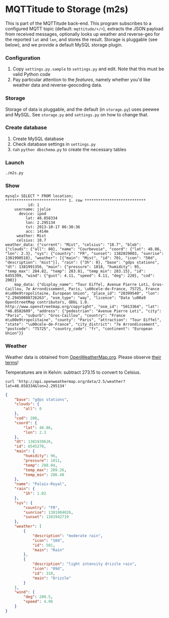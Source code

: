 # MQTTitude to Storage (m2s)

This is part of the MQTTitude back-end. This program subscribes to a configured MQTT topic (default: `mqttitude/+/+`), extracts the JSON payload from received messages, optionally looks up weather and reverse-geo for the reported `lat` and `lon`, and stores the result. Storage is pluggable (see below), and we provide a default MySQL storage plugin.

### Configuration

1. Copy `settings.py.sample` to `settings.py` and edit. Note that this must be valid Python code
2. Pay particular attention to the _features_, namely whether you'd like weather data and reverse-geocoding data.

### Storage

Storage of data is pluggable, and the default (in `storage.py`) uses peewee and MySQL. See `storage.py` and `settings.py` on how to change that.

### Create database

1. Create MySQL database
2. Check database settings in `settings.py`
3. run `python dbschema.py` to create the necessary tables

### Launch

```
./m2s.py
```


### Show

```
mysql> SELECT * FROM location;
*************************** 1. row ***************************
          id: 1
    username: jjolie
      device: ipod
         lat: 48.858334
         lon: 2.295134
         tst: 2013-10-17 06:30:36
         acc: 1414m
     weather: Mist
     celsius: 10.7
weather_data: {"current": "Mist", "celsius": "10.7", "blob": {"clouds": {"all": 80}, "name": "Courbevoie", "coord": {"lat": 48.86, "lon": 2.3}, "sys": {"country": "FR", "sunset": 1382029003, "sunrise": 1381990518}, "weather": [{"main": "Mist", "id": 701, "icon": "50d", "description": "mist"}], "rain": {"3h": 0}, "base": "gdps stations", "dt": 1381991356, "main": {"pressure": 1018, "humidity": 95, "temp_max": 284.82, "temp": 283.81, "temp_min": 283.15}, "id": 6455399, "wind": {"gust": 4.11, "speed": 4.11, "deg": 220}, "cod": 200}}
    map_data: {"display_name": "Tour Eiffel, Avenue Pierre Loti, Gros-Caillou, 7e Arrondissement, Paris, \u00cele-de-France, 75725, France m\u00e9tropolitaine, European Union", "place_id": "20399540", "lon": "2.29450008726263", "osm_type": "way", "licence": "Data \u00a9 OpenStreetMap contributors, ODbL 1.0. http://www.openstreetmap.org/copyright", "osm_id": "5013364", "lat": "48.8582609", "address": {"pedestrian": "Avenue Pierre Loti", "city": "Paris", "suburb": "Gros-Caillou", "country": "France m\u00e9tropolitaine", "county": "Paris", "attraction": "Tour Eiffel", "state": "\u00cele-de-France", "city_district": "7e Arrondissement", "postcode": "75725", "country_code": "fr", "continent": "European Union"}}
```

### Weather

Weather data is obtained from [OpenWeatherMap.org](http://openweathermap.org/). Please observe [their terms](http://openweathermap.org/price)!

Temperatures are in Kelvin: subtract 273.15 to convert to Celsius.

```
curl 'http://api.openweathermap.org/data/2.5/weather?lat=48.858334&lon=2.295134'
```

```json
{
    "base": "gdps stations", 
    "clouds": {
        "all": 0
    }, 
    "cod": 200, 
    "coord": {
        "lat": 48.86, 
        "lon": 2.3
    }, 
    "dt": 1381939626, 
    "id": 6545270, 
    "main": {
        "humidity": 96, 
        "pressure": 1011, 
        "temp": 288.04, 
        "temp_max": 289.26, 
        "temp_min": 286.48
    }, 
    "name": "Palais-Royal", 
    "rain": {
        "1h": 1.02
    }, 
    "sys": {
        "country": "FR", 
        "sunrise": 1381904026, 
        "sunset": 1381942719
    }, 
    "weather": [
        {
            "description": "moderate rain", 
            "icon": "10d", 
            "id": 501, 
            "main": "Rain"
        }, 
        {
            "description": "light intensity drizzle rain", 
            "icon": "09d", 
            "id": 310, 
            "main": "Drizzle"
        }
    ], 
    "wind": {
        "deg": 280.5, 
        "speed": 4.96
    }
}
```
